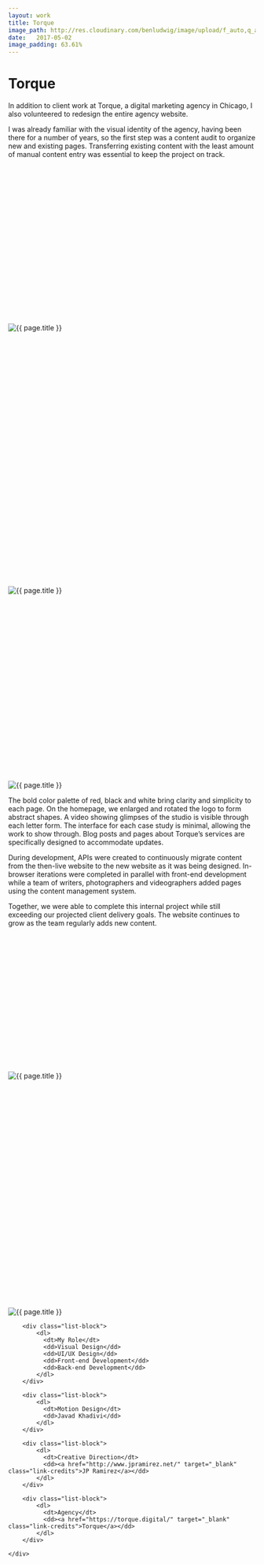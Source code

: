 ```yaml
---
layout: work
title: Torque
image_path: http://res.cloudinary.com/benludwig/image/upload/f_auto,q_auto/v1499733708/torque-01-home_nmrkwl.jpg
date:   2017-05-02
image_padding: 63.61%
---
```

<div class="grid-container">
<div class="grid">
<div class="grid-sizer"></div>

<div class="grid-item">
  <div class="copy-block revealblock">
    <h1>Torque</h1>
    <p>In addition to client work at Torque, a digital marketing agency in Chicago, I also volunteered to redesign the entire agency website.</p>
    <p>I was already familiar with the visual identity of the agency, having been there for a number of years, so the first step was a content audit to organize new and existing pages. Transferring existing content with the least amount of manual content entry was essential to keep the project on track.</p>
  </div>
</div>

<div class="grid-item">
<div class="imgblock revealblock" style="padding-top: 63.61%">
  <div class="signal"></div>
  <div class="imgfull">
  <img src="http://res.cloudinary.com/benludwig/image/upload/f_auto,q_auto/v1499733708/torque-01-home_nmrkwl.jpg" alt="{{ page.title }}" onload="imgLoaded(this)">
</div>
</div>
</div>

<div class="grid-item">
<div class="imgblock revealblock" style="padding-top: 102.45%">
  <div class="signal"></div>
  <div class="imgfull">
  <img src="http://res.cloudinary.com/benludwig/image/upload/f_auto,q_auto/v1499733690/torque-04-contact_let0rv.jpg" alt="{{ page.title }}" onload="imgLoaded(this)">
</div>
</div>
</div>

<div class="grid-item">
<div class="imgblock revealblock" style="padding-top: 75.01%">
  <div class="signal"></div>
  <div class="imgfull">
  <img src="http://res.cloudinary.com/benludwig/image/upload/f_auto,q_auto/v1499733703/torque-06-team_ymtvcd.jpg" alt="{{ page.title }}" onload="imgLoaded(this)">
</div>
</div>
</div>

<div class="grid-item">
  <div class="copy-block revealblock">
    <p>The bold color palette of red, black and white bring clarity and simplicity to each page. On the homepage, we enlarged and rotated the logo to form abstract shapes. A video showing glimpses of the studio is visible through each letter form. The interface for each case study is minimal, allowing the work to show through. Blog posts and pages about Torque’s services are specifically designed to accommodate updates.</p>
    <p>During development, APIs were created to continuously migrate content from the then-live website to the new website as it was being designed. In-browser iterations were completed in parallel with front-end development while a team of writers, photographers and videographers added pages using the content management system.</p>
    <p>Together, we were able to complete this internal project while still exceeding our projected client delivery goals. The website continues to grow as the team regularly adds new content.</p>
  </div>
</div>

<div class="grid-item">
<div class="imgblock revealblock" style="padding-top: 55.32%">
  <div class="signal"></div>
  <div class="imgfull">
  <img src="http://res.cloudinary.com/benludwig/image/upload/f_auto,q_auto/v1499733717/torque-07-case-study_yusslr.jpg" alt="{{ page.title }}" onload="imgLoaded(this)">
</div>
</div>
</div>

<div class="grid-item">
<div class="imgblock revealblock" style="padding-top: 91.67%">
  <div class="signal"></div>
  <div class="imgfull">
  <img src="http://res.cloudinary.com/benludwig/image/upload/f_auto,q_auto/v1499733703/torque-08-post_sdgf3r.jpg" alt="{{ page.title }}" onload="imgLoaded(this)">
</div>
</div>
</div>

<div class="grid-item">
  <div class="copy-block revealblock">
    <div class="list-blocks">

        <div class="list-block">
            <dl>
              <dt>My Role</dt>
              <dd>Visual Design</dd>
              <dd>UI/UX Design</dd>
              <dd>Front-end Development</dd>
              <dd>Back-end Development</dd>
            </dl>
        </div>

        <div class="list-block">
            <dl>
              <dt>Motion Design</dt>
              <dd>Javad Khadivi</dd>
            </dl>
        </div>

        <div class="list-block">
            <dl>
              <dt>Creative Direction</dt>
              <dd><a href="http://www.jpramirez.net/" target="_blank" class="link-credits">JP Ramirez</a></dd>
            </dl>
        </div>

        <div class="list-block">
            <dl>
              <dt>Agency</dt>
              <dd><a href="https://torque.digital/" target="_blank" class="link-credits">Torque</a></dd>
            </dl>
        </div>

    </div>
  </div>
</div>

</div>
</div>
